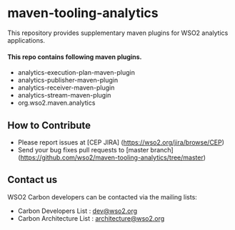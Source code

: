 # maven-tooling-analytics

This repository provides supplementary maven plugins for WSO2 analytics applications.

#### This repo contains following maven plugins.

* analytics-execution-plan-maven-plugin
* analytics-publisher-maven-plugin
* analytics-receiver-maven-plugin
* analytics-stream-maven-plugin
* org.wso2.maven.analytics

## How to Contribute
* Please report issues at [CEP JIRA] (https://wso2.org/jira/browse/CEP)
* Send your bug fixes pull requests to [master branch] (https://github.com/wso2/maven-tooling-analytics/tree/master) 

## Contact us
WSO2 Carbon developers can be contacted via the mailing lists:

* Carbon Developers List : dev@wso2.org
* Carbon Architecture List : architecture@wso2.org
